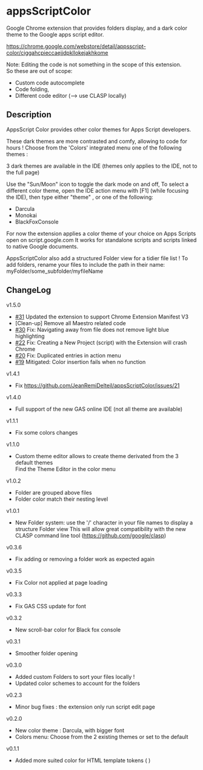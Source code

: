 # appsScriptColor

Google Chrome extension that provides folders display, and a dark color theme to the Google apps script editor.

https://chrome.google.com/webstore/detail/appsscript-color/ciggahcpieccaejjdpkllokejakhkome

Note: Editing the code is not something in the scope of this extension.\
So these are out of scope:

-   Custom code autocomplete
-   Code folding,
-   Different code editor (--> use CLASP locally)

## Description

AppsScript Color provides other color themes for Apps Script developers.

These dark themes are more contrasted and comfy, allowing to code for hours !
Choose from the 'Colors' integrated menu one of the following themes :

3 dark themes are available in the IDE (themes only applies to the IDE, not to the full page)

Use the "Sun/Moon" icon to toggle the dark mode on and off, To select a different color theme, open the IDE action menu with [F1] (while focusing the IDE), then type either "theme"
, or one of the following:

-   Darcula
-   Monokai
-   BlackFoxConsole

For now the extension applies a color theme of your choice on Apps Scripts open on script.google.com
It works for standalone scripts and scripts linked to native Google documents.

AppsScriptColor also add a structured Folder view for a tidier file list !
To add folders, rename your files to include the path in their name:
myFolder/some_subfolder/myfileName

## ChangeLog

v1.5.0

-   [#31](https://github.com/JeanRemiDelteil/appsScriptColor/issues/31) Updated the extension to support Chrome Extension Manifest V3
-   [Clean-up] Remove all Maestro related code
-   [#30](https://github.com/JeanRemiDelteil/appsScriptColor/issues/30) Fix: Navigating away from file does not remove light blue highlighting
-   [#22](https://github.com/JeanRemiDelteil/appsScriptColor/issues/22) Fix: Creating a New Project (script) with the Extension will crash Chrome
-   [#20](https://github.com/JeanRemiDelteil/appsScriptColor/issues/20) Fix: Duplicated entries in action menu
-   [#19](https://github.com/JeanRemiDelteil/appsScriptColor/issues/19) Mitigated: Color insertion fails when no function

v1.4.1

-   Fix https://github.com/JeanRemiDelteil/appsScriptColor/issues/21

v1.4.0

-   Full support of the new GAS online IDE (not all theme are available)

v1.1.1

-   Fix some colors changes

v1.1.0

-   Custom theme editor allows to create theme derivated from the 3 default themes\
    Find the Theme Editor in the color menu

v1.0.2

-   Folder are grouped above files
-   Folder color match their nesting level

v1.0.1

-   New Folder system: use the '/' character in your file names to display a structure Folder view This will allow great compatibility with the new CLASP command line
    tool (https://github.com/google/clasp)

v0.3.6

-   Fix adding or removing a folder work as expected again

v0.3.5

-   Fix Color not applied at page loading

v0.3.3

-   Fix GAS CSS update for font

v0.3.2

-   New scroll-bar color for Black fox console

v0.3.1

-   Smoother folder opening

v0.3.0

-   Added custom Folders to sort your files locally !
-   Updated color schemes to account for the folders

v0.2.3

-   Minor bug fixes : the extension only run script edit page

v0.2.0

-   New color theme : Darcula, with bigger font
-   Colors menu: Choose from the 2 existing themes or set to the default

v0.1.1

-   Added more suited color for HTML template tokens ( <?  ?> )
